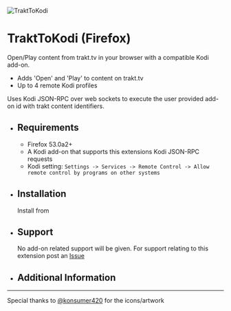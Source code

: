 ![TraktToKodi](https://raw.githubusercontent.com/anxdpanic/TraktToKodi-Extension/firefox/images/icon_128.png)
# TraktToKodi (Firefox)

Open/Play content from trakt.tv in your browser with a compatible Kodi add-on.

- Adds 'Open' and 'Play' to content on trakt.tv
- Up to 4 remote Kodi profiles

Uses Kodi JSON-RPC over web sockets to execute the user provided add-on id with trakt content identifiers.


- Requirements
    -
    
    - Firefox 53.0a2+
    - A Kodi add-on that supports this extensions Kodi JSON-RPC requests
    - Kodi setting: `Settings -> Services -> Remote Control -> Allow remote control by programs on other systems`

- Installation
    -

    Install from <!-- [AMO Gallery](https://addons.mozilla.org/en-US/firefox/addon/trakttokodi/) -->

- Support
    -

    No add-on related support will be given. For support relating to this extension post an [Issue](https://github.com/anxdpanic/TraktToKodi-Extension/issues)

- Additional Information
    -

    <!-- [Add-on Endpoints](https://github.com/anxdpanic/TraktToKodi-Extension/wiki/Add-on-Endpoints) -->

---

Special thanks to [@konsumer420](https://twitter.com/konsumer420) for the icons/artwork
